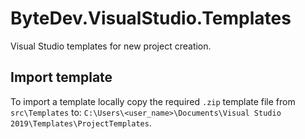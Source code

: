 # ByteDev.VisualStudio.Templates

Visual Studio templates for new project creation.

## Import template

To import a template locally copy the required `.zip` template file from `src\Templates` to: `C:\Users\<user_name>\Documents\Visual Studio 2019\Templates\ProjectTemplates`.

